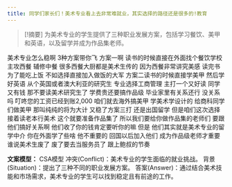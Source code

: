 ```yaml
---
title: 同学们家长们！美术专业看上去非常难就业，其实选择的路径还是很多的!教育 
---
```

 > [!摘要]
为美术专业的学生提供了三种职业发展方案，包括学习餐饮、美甲和英语，以及留学并成为作品集老师。

美术专业怎么稳啊
3种方案带你飞
方案一啊
读书的时候直接在外面找个餐饮学校
主攻西餐
辅修中餐
很多西餐大厨都是美术生传的
因为西餐非常讲究美感
读完书为了能吃上饭
不如选择直接加入做饭的大军
方案二读书的时候直接学美甲
然后学好英语
从个英国或者澳大利亚的研究生
专业选择工商管理
主打一个又好读
同学又有钱
那不要读美术研究生了
学费贵还要搞作品级
毕业家里有关系还行
没关系吗
叮咚您的工资已经到账2,000
咱们就去海外搞美甲
学美术学设计的
给商科同学们做美甲
那叫纯纯的将为大计
又稳了方案三打
还是出国留学
但是咱们这次选择接着读老本行美术
这个就要准备作品集了
所以我们要给你做作品集的老师们
要跟他们搞好关系啊
他们收了你的钱肯定要听你的嘛
但是
他们其实就是美术专业的留学中介
你在外面学了些啥
他不重要的
回国以后加入他们
成为作品级老师才重要
谁说美术生废了
废了要去当服务员了
跟上鲍叔的节奏

**文案模型：**
CSA模型
冲突(Conflict)：美术专业的学生面临的就业挑战。
背景(Situation)：提出了三种不同的职业发展方案。
答案(Answer)：通过结合美术技能和市场需求，美术专业的学生可以找到稳定且有前途的工作。
